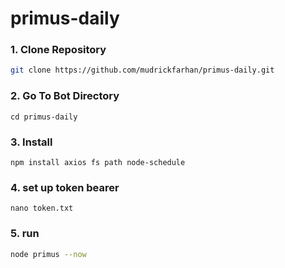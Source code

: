 # primus-daily

### 1. Clone Repository

```bash
git clone https://github.com/mudrickfarhan/primus-daily.git
```

### 2. Go To Bot Directory
```
cd primus-daily
```

### 3. Install
```
npm install axios fs path node-schedule
```

### 4. set up token bearer
```
nano token.txt
```

### 5. run

```bash
node primus --now
```
